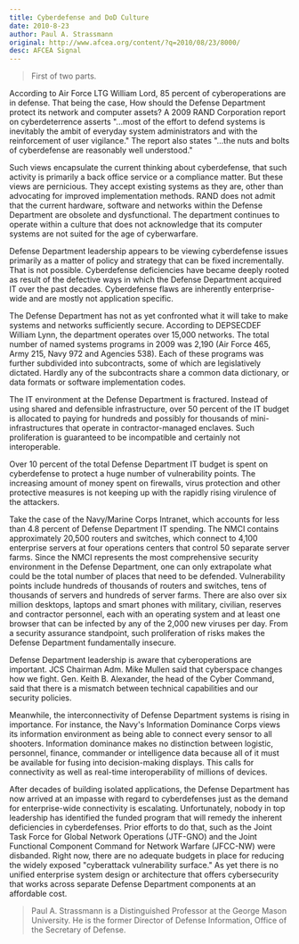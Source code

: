```yaml
---
title: Cyberdefense and DoD Culture
date: 2010-8-23
author: Paul A. Strassmann
original: http://www.afcea.org/content/?q=2010/08/23/8000/
desc: AFCEA Signal
---
```


> First of two parts.

According to Air Force LTG William Lord, 85 percent of cyberoperations
are in defense. That being the case, How should the Defense Department
protect its network and computer assets? A 2009 RAND Corporation
report on cyberdeterrence asserts "...most of the effort to defend
systems is inevitably the ambit of everyday system administrators and
with the reinforcement of user vigilance." The report also states
"...the nuts and bolts of cyberdefense are reasonably well
understood."

Such views encapsulate the current thinking about cyberdefense, that
such activity is primarily a back office service or a compliance
matter. But these views are pernicious. They accept existing systems
as they are, other than advocating for improved implementation
methods. RAND does not admit that the current hardware, software and
networks within the Defense Department are obsolete and
dysfunctional. The department continues to operate within a culture
that does not acknowledge that its computer systems are not suited for
the age of cyberwarfare.

Defense Department leadership appears to be viewing cyberdefense issues primarily as a matter of policy and strategy that can be fixed incrementally. That is not possible. Cyberdefense deficiencies have became deeply rooted as result of the defective ways in which the Defense Department acquired IT over the past decades. Cyberdefense flaws are inherently enterprise-wide and are mostly not application specific.

The Defense Department has not as yet confronted what it will take to make systems and networks sufficiently secure. According to DEPSECDEF William Lynn, the department operates over 15,000 networks. The total number of named systems programs in 2009 was 2,190 (Air Force 465, Army 215, Navy 972 and Agencies 538). Each of these programs was further subdivided into subcontracts, some of which are legislatively dictated. Hardly any of the subcontracts share a common data dictionary, or data formats or software implementation codes.

The IT environment at the Defense Department is fractured. Instead of using shared and defensible infrastructure, over 50 percent of the IT budget is allocated to paying for hundreds and possibly for thousands of mini-infrastructures that operate in contractor-managed enclaves. Such proliferation is guaranteed to be incompatible and certainly not interoperable.

Over 10 percent of the total Defense Department IT budget is spent on cyberdefense to protect a huge number of vulnerability points. The increasing amount of money spent on firewalls, virus protection and other protective measures is not keeping up with the rapidly rising virulence of the attackers.

Take the case of the Navy/Marine Corps Intranet, which accounts for less than 4.8 percent of Defense Department IT spending. The NMCI contains approximately 20,500 routers and switches, which connect to 4,100 enterprise servers at four operations centers that control 50 separate server farms. Since the NMCI represents the most comprehensive security environment in the Defense Department, one can only extrapolate what could be the total number of places that need to be defended. Vulnerability points include hundreds of thousands of routers and switches, tens of thousands of servers and hundreds of server farms. There are also over six million desktops, laptops and smart phones with military, civilian, reserves and contractor personnel, each with an operating system and at least one browser that can be infected by any of the 2,000 new viruses per day. From a security assurance standpoint, such proliferation of risks makes the Defense Department fundamentally insecure.

Defense Department leadership is aware that cyberoperations are important. JCS Chairman Adm. Mike Mullen said that cyberspace changes how we fight. Gen. Keith B. Alexander, the head of the Cyber Command, said that there is a mismatch between technical capabilities and our security policies.

Meanwhile, the interconnectivity of Defense Department systems is rising in importance. For instance, the Navy's Information Dominance Corps views its information environment as being able to connect every sensor to all shooters. Information dominance makes no distinction between logistic, personnel, finance, commander or intelligence data because all of it must be available for fusing into decision-making displays. This calls for connectivity as well as real-time interoperability of millions of devices.

After decades of building isolated applications, the Defense Department has now arrived at an impasse with regard to cyberdefenses just as the demand for enterprise-wide connectivity is escalating. Unfortunately, nobody in top leadership has identified the funded program that will remedy the inherent deficiencies in cyberdefenses. Prior efforts to do that, such as the Joint Task Force for Global Network Operations (JTF-GNO) and the Joint Functional Component Command for Network Warfare (JFCC-NW) were disbanded. Right now, there are no adequate budgets in place for reducing the widely exposed "cyberattack vulnerability surface." As yet there is no unified enterprise system design or architecture that offers cybersecurity that works across separate Defense Department components at an affordable cost.

> Paul A. Strassmann is a Distinguished Professor at the George Mason
> University. He is the former Director of Defense Information, Office
> of the Secretary of Defense.


